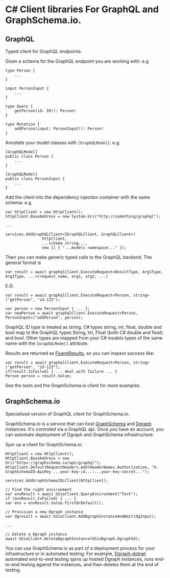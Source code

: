 # C# Client libraries For GraphQL and GraphSchema.io.

## GraphQL

Typed client for GraphQL endpoints.

Given a schema for the GraphQL endpoint you are working with: e.g.

```
type Person {
    ...
}

input PersonInput {
    ...
}

type Query {
    getPerson(id: ID!): Person!
}

type Mutation {
    addPerson(input: PersonInput!): Person!
}
```

Annotate your model classes with `[GraphQLModel]`: e.g.

```
[GraphQLModel]
public class Person {
    ...
}

[GraphQLModel]
public class PersonInput {
    ...
}
```

Add the client into the dependency injection container with the same schema: e.g.

```
var httpClient = new HttpClient();
httpClient.BaseAddress = new System.Uri("http://something/graphql");

...

services.AddGraphQLClient<IGraphQLClient, GraphQLClient>(
                httpClient, 
                ...schema string...,
                new [] { "...models namespace..." });
```

Then you can make generic typed calls to the GraphQL backend.  The general format is

```
var result = await graphqlClient.ExecuteRequest<ResultType, Arg1Type, Arg2Type, ...>(request_name, arg1, arg2, ...)
```

E.G:

```
var result = await graphqlClient.ExecuteRequest<Person, string>("getPerson", "id-123");

var person = new PersonInput { ... };
var newPerson = await graphqlClient.ExecuteRequest<Person, PersonInput>("addPerson", person);
```

GraphQL ID type is treated as string.  C# types string, int, float, double and bool map to the GraphQL types String, Int, Float (both C# double and float) and bool.  Other types are mapped from your C# models types of the same name with the `[GraphQLModel]` attribute.

Results are returned as [FluentResults](https://github.com/altmann/FluentResults), so you can inspect success like:

```
var result = await graphqlClient.ExecuteRequest<Person, string>("getPerson", "id-123");
if(result.IsFailed) { ... deal with failure ... }
Person person = result.Value;
```

See the tests and the GraphSchema.io client for more examples.

## GraphSchema.io

Specialised version of GraphQL client for GraphSchema.io.

GraphSchema.io is a service that can host [GraphSchema](https://github.com/MichaelJCompton/GraphSchemaTools) and [Dgraph](https://github.com/dgraph-io/dgraph) instances.  It's controled via a GraphQL api.  Once you have an account, you can automate deployment of Dgraph and GraphSchema infrastructure.

Spin up a client for GraphSchema.io:

```
HttpClient = new HttpClient();
HttpClient.BaseAddress = new Uri("https://graphschema.io/api/graphql");
HttpClient.DefaultRequestHeaders.Add(HeaderNames.Authorization, "X-GraphSchemaIO-ApiKey ...your-key-id...:...your-key-secret...");

services.AddGraphSchemaIOLClient(HttpClient);
```

```
// Find the right environment
var envResult = await GSioClient.QueryEnvironment("Test");
if (envResult.IsFailed) { ... }
var env = envResult.Value.FirstOrDefault();

// Provision a new Dgraph instance
var dgresult = await GSioClient.AddDgraphInstanceAndWait(dgInput);

...

// Delete a Dgraph instance
await GSioClient.DeleteDgraphInstance(GSioDgraph.DgraphId);
```

You can use GraphSchema.io as part of a deployment process for your infrastructure or in automated testing.  For example, [Dgraph-dotnet](https://github.com/MichaelJCompton/Dgraph-dotnet) automated end-to-end testing spins up hosted Dgraph instances, runs end-to-end testing against the instances, and then deletes them at the end of testing.

